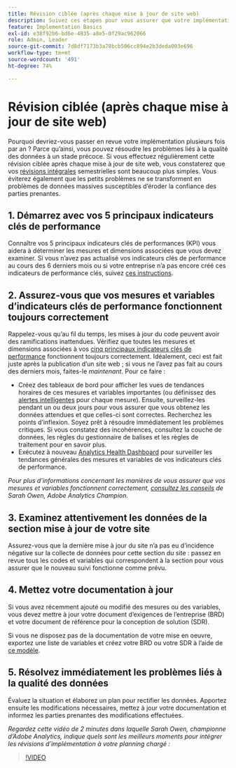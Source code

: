 ```yaml
---
title: Révision ciblée (après chaque mise à jour de site web)
description: Suivez ces étapes pour vous assurer que votre implémentation reste dénuée d’erreurs et conforme à vos indicateurs clés de performance.
feature: Implementation Basics
exl-id: e38f92b6-bd6e-4835-a8e5-0f29ac962066
role: Admin, Leader
source-git-commit: 7d8df7173b3a78bcb506cc894e2b3deda003e696
workflow-type: tm+mt
source-wordcount: '491'
ht-degree: 74%

---
```


# Révision ciblée (après chaque mise à jour de site web)

Pourquoi devriez-vous passer en revue votre implémentation plusieurs fois par an ? Parce qu’ainsi, vous pouvez résoudre les problèmes liés à la qualité des données à un stade précoce. Si vous effectuez régulièrement cette révision ciblée après chaque mise à jour de site web, vous constaterez que vos [révisions intégrales](/help/implement/review/full-review.md) semestrielles sont beaucoup plus simples. Vous éviterez également que les petits problèmes ne se transforment en problèmes de données massives susceptibles d’éroder la confiance des parties prenantes.

## 1. Démarrez avec vos 5 principaux indicateurs clés de performance

Connaître vos 5 principaux indicateurs clés de performances (KPI) vous aidera à déterminer les mesures et dimensions associées que vous devez examiner. Si vous n’avez pas actualisé vos indicateurs clés de performance au cours des 6 derniers mois ou si votre entreprise n’a pas encore créé ces indicateurs de performance clés, suivez [ces instructions](/help/implement/review/define-kpis.md).

## 2. Assurez-vous que vos mesures et variables d’indicateurs clés de performance fonctionnent toujours correctement

Rappelez-vous qu’au fil du temps, les mises à jour du code peuvent avoir des ramifications inattendues. Vérifiez que toutes les mesures et dimensions associées à vos [cinq principaux indicateurs clés de performance](/help/implement/review/define-kpis.md) fonctionnent toujours correctement. Idéalement, ceci est fait juste après la publication d’un site web ; si vous ne l’avez pas fait au cours des derniers mois, faites-le *maintenant*. Pour ce faire :

* Créez des tableaux de bord pour afficher les vues de tendances horaires de ces mesures et variables importantes (ou définissez des [alertes intelligentes](https://experienceleague.adobe.com/docs/analytics/components/alerts/intellligent-alerts.html?lang=fr) pour chaque mesure). Ensuite, surveillez-les pendant un ou deux jours pour vous assurer que vous obtenez les données attendues et que celles-ci sont correctes. Recherchez les points d’inflexion. Soyez prêt à résoudre immédiatement les problèmes critiques. Si vous constatez des incohérences, consultez la couche de données, les règles du gestionnaire de balises et les règles de traitement pour en savoir plus.
* Exécutez à nouveau [Analytics Health Dashboard](https://express.adobe.com/page/tnNQGNlfzta3b/) pour surveiller les tendances générales des mesures et variables de vos indicateurs clés de performance.

*Pour plus d’informations concernant les manières de vous assurer que vos mesures et variables fonctionnent correctement, [consultez les conseils](https://experienceleaguecommunities.adobe.com/t5/adobe-analytics-discussions/my-five-best-tips-for-keeping-adobe-analytics-humming/td-p/388608) de Sarah Owen, Adobe Analytics Champion.*

## 3. Examinez attentivement les données de la section mise à jour de votre site

Assurez-vous que la dernière mise à jour du site n’a pas eu d’incidence négative sur la collecte de données pour cette section du site : passez en revue tous les codes et variables qui correspondent à la section pour vous assurer que le nouveau suivi fonctionne comme prévu.

## 4. Mettez votre documentation à jour

Si vous avez récemment ajouté ou modifié des mesures ou des variables, vous devez mettre à jour votre document d’exigences de l’entreprise (BRD) et votre document de référence pour la conception de solution (SDR).

Si vous ne disposez pas de la documentation de votre mise en oeuvre, exportez une liste de variables et créez votre BRD ou votre SDR à l’aide de [ce modèle](https://experienceleague.adobe.com/docs/analytics-learn/tutorials/implementation/implementation-basics/creating-a-business-requirements-document.html?lang=fr#implementation).

## 5. Résolvez immédiatement les problèmes liés à la qualité des données

Évaluez la situation et élaborez un plan pour rectifier les données. Apportez ensuite les modifications nécessaires, mettez à jour votre documentation et informez les parties prenantes des modifications effectuées.

*Regardez cette vidéo de 2 minutes dans laquelle Sarah Owen, championne d’Adobe Analytics, indique quels sont les meilleurs moments pour intégrer les révisions d’implémentation à votre planning chargé :*

>[!VIDEO](https://video.tv.adobe.com/v/328340/?quality=12&learn=on)
